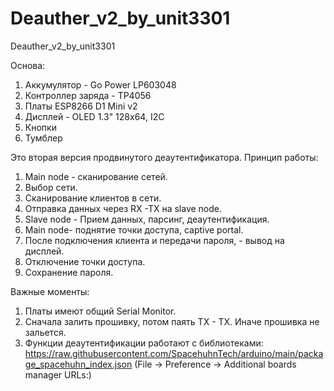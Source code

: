 # Deauther_v2_by_unit3301
Deauther_v2_by_unit3301

Основа:
1) Аккумулятор  - Go Power LP603048
2) Контроллер заряда - TP4056
3) Платы ESP8266 D1 Mini v2 
4) Дисплей - OLED 1.3" 128x64, I2C
5) Кнопки 
6) Тумблер

Это вторая версия продвинутого деаутентификатора.
Принцип работы:
1) Main node - сканирование сетей.
2) Выбор сети.
3) Сканирование клиентов в сети.
4) Отправка данных через RX -TX на slave node.
5) Slave node - Прием данных, парсинг, деаутентификация. 
6) Main node- поднятие точки доступа, captive portal.
7) После подключения клиента и передачи пароля, - вывод на дисплей.
8) Отключение точки доступа. 
9) Сохранение пароля. 

Важные моменты:
1) Платы имеют общий Serial Monitor.
2) Сначала залить прошивку, потом паять TX - TX. Иначе прошивка не зальется. 
3) Функции деаутентификации работают с библиотеками:
https://raw.githubusercontent.com/SpacehuhnTech/arduino/main/package_spacehuhn_index.json
(File -> Preference -> Additional boards manager URLs:)

